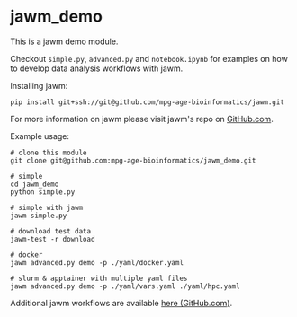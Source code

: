 # jawm_demo

This is a jawm demo module.

Checkout `simple.py`, `advanced.py` and `notebook.ipynb` for examples on how to develop data analysis workflows with jawm.

Installing jawm:
```
pip install git+ssh://git@github.com/mpg-age-bioinformatics/jawm.git
```
For more information on jawm please visit jawm's repo on [GitHub.com](https://github.com/mpg-age-bioinformatics/jawm/tree/main).

Example usage:
```
# clone this module
git clone git@github.com:mpg-age-bioinformatics/jawm_demo.git

# simple
cd jawm_demo
python simple.py

# simple with jawm
jawm simple.py

# download test data
jawm-test -r download

# docker
jawm advanced.py demo -p ./yaml/docker.yaml

# slurm & apptainer with multiple yaml files
jawm advanced.py demo -p ./yaml/vars.yaml ./yaml/hpc.yaml
```

Additional jawm workflows are available [here (GitHub.com)](https://github.com/mpg-age-bioinformatics?q=jawm_&type=all&language=&sort=).
